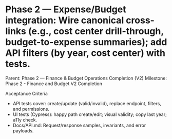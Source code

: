 # Phase 2 — Expense/Budget integration: Wire canonical cross-links (e.g., cost center drill-through, budget-to-expense summaries); add API filters (by year, cost center) with tests.

Parent: Phase 2 — Finance & Budget Operations Completion (V2)
Milestone: Phase 2 - Finance and Budget V2 Completion

Acceptance Criteria
- API tests cover: create/update (valid/invalid), replace endpoint, filters, and permissions.
- UI tests (Cypress): happy path create/edit; visual validity; copy last year; a11y check.
- Docs/API.md: Request/response samples, invariants, and error payloads.
